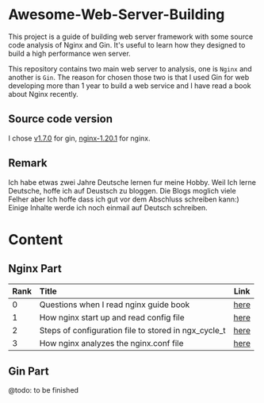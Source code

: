 # Awesome-Web-Server-Building
This project is a guide of building web server framework with some source code analysis of Nginx and Gin. It's useful to learn  how they designed to build a high performance wen server.   

This repository contains two main web server to analysis, one is `Nginx` and another is `Gin`. The reason for chosen those two is that I used Gin for web developing more than 1 year to build a web service and I have read a book about Nginx recently. 


## Source code version 
I chose [v1.7.0](https://github.com/gin-gonic/gin/tree/v1.7.0) for gin, [nginx-1.20.1](https://github.com/nginx/nginx/tree/release-1.21.1) for nginx. 

## Remark
Ich habe etwas zwei Jahre Deutsche lernen fur meine Hobby. Weil Ich lerne Deutsche, hoffe ich auf Deustsch zu bloggen. Die Blogs moglich viele Felher aber Ich hoffe dass ich gut vor dem Abschluss schreiben kann:)  
Einige Inhalte werde ich noch einmail auf Deutsch schreiben.

# Content
## Nginx Part
|Rank|Title|Link|
|--|:--|--|
|0|Questions when I read nginx guide book|[here](./nginx/question.md)|
|1|How nginx start up and read config file|[here](./nginx/init-and-read-conf.md)|
|2|Steps of configuration file to stored in ngx_cycle_t|[here](./nginx/step-of-config-stored)|
|3|How nginx analyzes the nginx.conf file|[here](./nginx/analysis-nginx-conf-file.md)|

## Gin Part
@todo: to be finished


 
